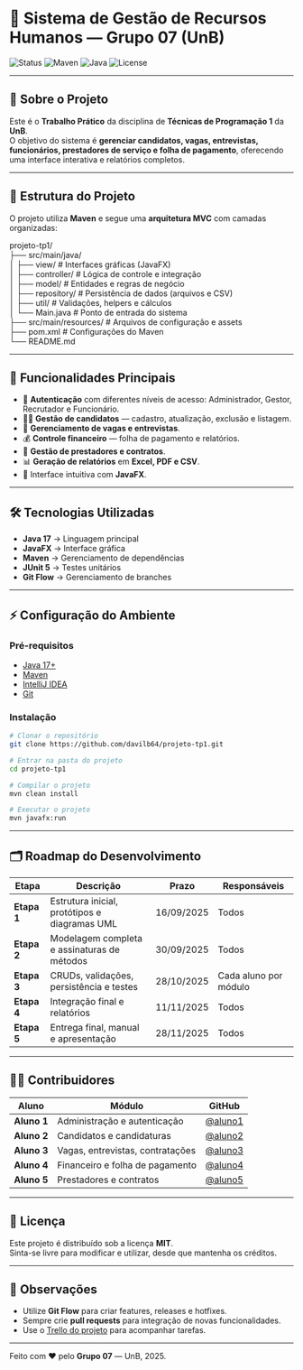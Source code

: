 
# 🏢 Sistema de Gestão de Recursos Humanos — Grupo 07 (UnB)

![Status](https://img.shields.io/badge/status-em%20desenvolvimento-yellow)
![Maven](https://img.shields.io/badge/build-Maven-blue)
![Java](https://img.shields.io/badge/java-17-red)
![License](https://img.shields.io/badge/license-MIT-green)

---

## 📌 Sobre o Projeto
Este é o **Trabalho Prático** da disciplina de **Técnicas de Programação 1** da **UnB**.  
O objetivo do sistema é **gerenciar candidatos, vagas, entrevistas, funcionários, prestadores de serviço e folha de pagamento**, oferecendo uma interface interativa e relatórios completos.

---

## 📂 Estrutura do Projeto
O projeto utiliza **Maven** e segue uma **arquitetura MVC** com camadas organizadas:

projeto-tp1/<br>
├── src/main/java/<br>
│   ├── view/             # Interfaces gráficas (JavaFX)<br>
│   ├── controller/       # Lógica de controle e integração<br>
│   ├── model/            # Entidades e regras de negócio<br>
│   ├── repository/       # Persistência de dados (arquivos e CSV)<br>
│   ├── util/             # Validações, helpers e cálculos<br>
│   └── Main.java         # Ponto de entrada do sistema<br>
├── src/main/resources/   # Arquivos de configuração e assets<br>
├── pom.xml               # Configurações do Maven<br>
└── README.md<br>

---

## 🚀 Funcionalidades Principais
- 🔐 **Autenticação** com diferentes níveis de acesso: Administrador, Gestor, Recrutador e Funcionário.
- 👨‍💼 **Gestão de candidatos** — cadastro, atualização, exclusão e listagem.
- 📝 **Gerenciamento de vagas e entrevistas**.
- 💰 **Controle financeiro** — folha de pagamento e relatórios.
- 🧾 **Gestão de prestadores e contratos**.
- 📊 **Geração de relatórios** em **Excel, PDF e CSV**.
- 🎨 Interface intuitiva com **JavaFX**.

---

## 🛠️ Tecnologias Utilizadas
- **Java 17** → Linguagem principal
- **JavaFX** → Interface gráfica
- **Maven** → Gerenciamento de dependências
- **JUnit 5** → Testes unitários
- **Git Flow** → Gerenciamento de branches

---

## ⚡ Configuração do Ambiente
### **Pré-requisitos**
- [Java 17+](https://jdk.java.net/)
- [Maven](https://maven.apache.org/)
- [IntelliJ IDEA](https://www.jetbrains.com/idea/)
- [Git](https://git-scm.com/)

### **Instalação**
```bash
# Clonar o repositório
git clone https://github.com/davilb64/projeto-tp1.git

# Entrar na pasta do projeto
cd projeto-tp1

# Compilar o projeto
mvn clean install

# Executar o projeto
mvn javafx:run
```

---

## 🗂️ Roadmap do Desenvolvimento
| **Etapa** | **Descrição**                                | **Prazo**    | **Responsáveis**         |
|-----------|--------------------------------------------|------------|--------------------------|
| **Etapa 1** | Estrutura inicial, protótipos e diagramas UML | 16/09/2025 | Todos                   |
| **Etapa 2** | Modelagem completa e assinaturas de métodos  | 30/09/2025 | Todos                   |
| **Etapa 3** | CRUDs, validações, persistência e testes    | 28/10/2025 | Cada aluno por módulo   |
| **Etapa 4** | Integração final e relatórios               | 11/11/2025 | Todos                   |
| **Etapa 5** | Entrega final, manual e apresentação        | 28/11/2025 | Todos                   |

---

## 🧑‍💻 Contribuidores
| Aluno | Módulo | GitHub |
|--------|-------------------------------|-------------------------|
| **Aluno 1** | Administração e autenticação | [@aluno1](https://github.com/aluno1) |
| **Aluno 2** | Candidatos e candidaturas    | [@aluno2](https://github.com/aluno2) |
| **Aluno 3** | Vagas, entrevistas, contratações | [@aluno3](https://github.com/aluno3) |
| **Aluno 4** | Financeiro e folha de pagamento | [@aluno4](https://github.com/aluno4) |
| **Aluno 5** | Prestadores e contratos     | [@aluno5](https://github.com/aluno5) |

---

## 📜 Licença
Este projeto é distribuído sob a licença **MIT**.  
Sinta-se livre para modificar e utilizar, desde que mantenha os créditos.

---

## 🌟 Observações
- Utilize **Git Flow** para criar features, releases e hotfixes.
- Sempre crie **pull requests** para integração de novas funcionalidades.
- Use o [Trello do projeto]([https://trello.com/](https://trello.com/b/EUpSU1r6/projeto-tp1)) para acompanhar tarefas.

---
Feito com ❤️ pelo **Grupo 07** — UnB, 2025.
